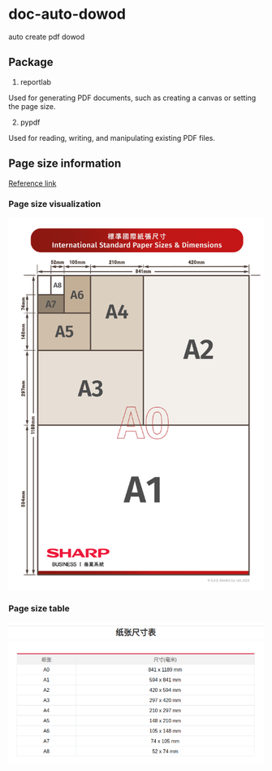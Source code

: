 # doc-auto-dowod

auto create pdf dowod

## Package

1. reportlab

Used for generating PDF documents, such as creating a canvas or setting the page size.

2. pypdf

Used for reading, writing, and manipulating existing PDF files.

## Page size information
[Reference link](https://www.sharp.com.hk/tc/offers-news/complete-guide-to-a-paper-sizes-quick-reference-handbook-for-design-print-dimensions)
### Page size visualization

![page_size_visual.png](img/page_size_visual.png)

### Page size table

![page_size_table.png](img/page_size_table.png)
